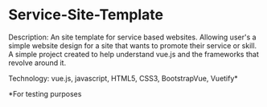 # Service-Site-Template

Description: 
An site template for service based websites. Allowing user's a simple website design for a site that wants to promote their service or skill. 
A simple project created to help understand vue.js and the frameworks that revolve around it.

Technology: vue.js, javascript, HTML5, CSS3, BootstrapVue, Vuetify*

*For testing purposes
